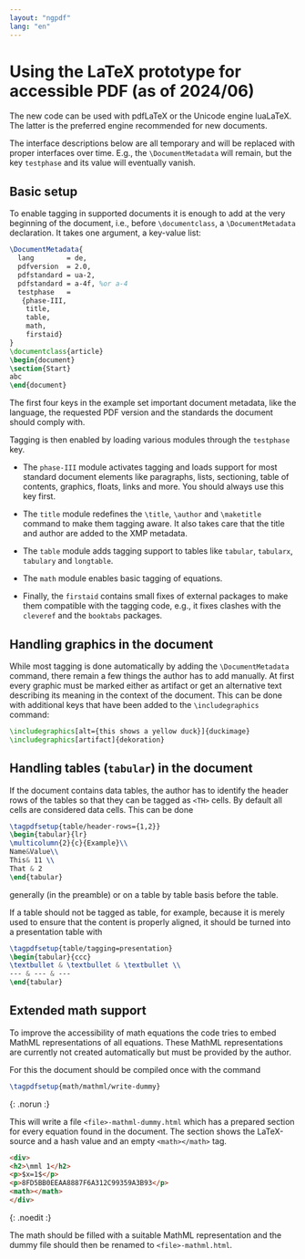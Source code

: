 ```yaml
---
layout: "ngpdf"
lang: "en"
---
```

# Using the LaTeX prototype for accessible PDF (as of 2024/06)

The new code can be used with pdfLaTeX or the Unicode engine
luaLaTeX. The latter is the preferred engine recommended for new
documents.

The interface descriptions below are all temporary and will be replaced
with proper interfaces over time. E.g., the `\DocumentMetadata` will remain, but
the key `testphase` and its value will eventually vanish.

## Basic setup

To enable tagging in supported documents it is enough to add at the
very beginning of the document, i.e., before `\documentclass`, a
`\DocumentMetadata` declaration. It takes one argument, a key-value
list:
```latex
\DocumentMetadata{
  lang        = de,
  pdfversion  = 2.0,
  pdfstandard = ua-2,
  pdfstandard = a-4f, %or a-4
  testphase   = 
   {phase-III,
    title,
    table,
    math,
    firstaid}  
}
\documentclass{article}
\begin{document}
\section{Start}
abc
\end{document}
```
The first four keys in the example set important document metadata,
like the language, the requested PDF version and the standards the
document should comply with.

Tagging is then enabled by loading various modules through the
`testphase` key.

- The `phase-III` module activates tagging and loads support for most
  standard document elements like paragraphs, lists, sectioning, table
  of contents, graphics, floats, links and more. You should always use
  this key first.
- The `title` module redefines the `\title`, `\author`
  and `\maketitle` command to make them tagging aware. It also takes
  care that the title and author are added to the XMP metadata.

- The `table` module adds tagging support to tables like `tabular`,
  `tabularx`, `tabulary` and `longtable`. 
-  The `math` module enables basic tagging of equations.
- Finally, the `firstaid` contains small fixes of
  external packages to make them compatible with the tagging code, e.g.,
  it fixes clashes with the `cleveref` and the `booktabs`
  packages.


## Handling graphics in the document

While most tagging is done automatically by adding the
`\DocumentMetadata` command, there remain a few things the author
has to add manually. At first every graphic must be marked either as
artifact or get an alternative text describing its meaning in the
context of the document. This can be done with additional keys that
have been added to the `\includegraphics` command:

```latex
\includegraphics[alt={this shows a yellow duck}]{duckimage}
\includegraphics[artifact]{dekoration}
```

## Handling tables (`tabular`) in the document

If the document contains data tables, the author has to identify the
header rows of the tables so that they can be tagged as `<TH>`
cells. By default all cells are considered data cells. This can be done
```latex
\tagpdfsetup{table/header-rows={1,2}}
\begin{tabular}{lr}
\multicolumn{2}{c}{Example}\\
Name&Value\\
This& 11 \\
That & 2
\end{tabular}
```
generally (in the preamble) or on a table by table basis before the table.

If a table should not be tagged as table, for example, because it is
merely used to ensure that the content is properly aligned, it should
be turned into a presentation table with
```latex
\tagpdfsetup{table/tagging=presentation}
\begin{tabular}{ccc}
\textbullet & \textbullet & \textbullet \\
--- & --- & ---
\end{tabular}
```

## Extended math support

To improve the accessibility of math equations the code tries to embed
MathML representations of all equations. These MathML representations
are currently not created automatically but must be provided by the
author.

For this the document should be compiled once with the command
```latex
\tagpdfsetup{math/mathml/write-dummy}
```
{: .norun :}

This will write a file `<file>-mathml-dummy.html` which has a
prepared section for every equation found in the document. The section
shows the LaTeX-source and a hash value and an empty
`<math></math>` tag.
```HTML
<div>
<h2>\mml 1</h2>
<p>$x=1$</p>
<p>8FD5BB0EEAA8887F6A312C99359A3B93</p>
<math></math>
</div>
```
{: .noedit :}

The math should be filled with a suitable MathML representation and
the dummy file should then be renamed to `<file>-mathml.html`.

